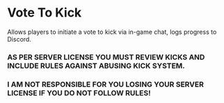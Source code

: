 # Vote To Kick
Allows players to initiate a vote to kick via in-game chat, logs progress to Discord.

### AS PER SERVER LICENSE YOU MUST REVIEW KICKS AND INCLUDE RULES AGAINST ABUSING KICK SYSTEM. 

### I AM NOT RESPONSIBLE FOR YOU LOSING YOUR SERVER LICENSE IF YOU DO NOT FOLLOW RULES!
